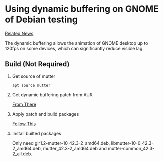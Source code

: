 # Using dynamic buffering on GNOME of Debian testing

[Related News](https://www.phoronix.com/news/GNOME-Triple-Buffering-2x)

The dynamic buffering allows the animation of GNOME desktop up to 120fps on some devices, which can significantly reduce visible lag.

## Build (Not Required)

1. Get source of mutter

    `apt source mutter`

2. Get dynamic buffering patch from AUR

    [From There](https://aur.archlinux.org/packages/mutter-dynamic-buffering)

3. Apply patch and build packages

    [Follow This](https://medium.com/@da.mikulasova/apply-patch-for-debian-package-968b8929fda)

4. Install builted packages

    Only need gir1.2-mutter-10_42.3-2_amd64.deb, libmutter-10-0_42.3-2_amd64.deb, mutter_42.3-2_amd64.deb and mutter-common_42.3-2_all.deb.
